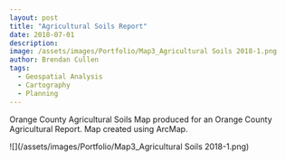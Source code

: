 ```yaml
---
layout: post
title: "Agricultural Soils Report"
date: 2018-07-01
description: 
image: /assets/images/Portfolio/Map3_Agricultural Soils 2018-1.png
author: Brendan Cullen
tags:
  - Geospatial Analysis
  - Cartography
  - Planning
---
```


Orange County Agricultural Soils Map produced for an Orange County Agricultural
Report. Map created using ArcMap.

![](/assets/images/Portfolio/Map3_Agricultural Soils 2018-1.png)